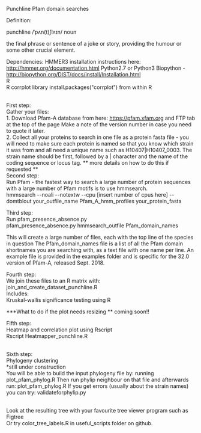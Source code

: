 Punchline Pfam domain searches

Definition:

punchline
/ˈpʌn(t)ʃlʌɪn/
noun

the final phrase or sentence of a joke or story, providing the humour or some other crucial element.


Dependencies:
HMMER3  installation instructions here: http://hmmer.org/documentation.html
Python2.7 or Python3
Biopython - http://biopython.org/DIST/docs/install/Installation.html
</br>R
</br>R corrplot library  install.packages("corrplot") from within R

</br>First step:
</br>Gather your files:
</br>1. Download Pfam-A database from here: https://pfam.xfam.org and FTP tab at the top of the page
                Make a note of the version number in case you need to quote it later.
</br>2. Collect all your proteins to search in one file as a protein fasta file - you will need to make sure each protein is named so that you know which strain it was from and all need a unique name such as H10407|H10407_0003.  The strain name should be first, followed by a | character and the name of the coding sequence or locus tag.
** more details on how to do this if requested **
</br>Second step:
</br>        Run Pfam - the fastest way to search a large number of protein sequences with a large number of Pfam motifs is to use hmmsearch.  
hmmsearch --noali --notextw --cpu [insert number of cpus here] --domtblout your_outfile_name Pfam_A_hmm_profiles your_protein_fasta

Third step:
</br>     Run pfam_presence_absence.py
</br>pfam_presence_absence.py hmmsearch_outfile Pfam_domain_names

This will create a large number of files, each with the top line of the species in question
The Pfam_domain_names file is a list of all the Pfam domain shortnames you are searching with, as a text file with one name per line.  An example file is provided in the examples folder and is specific for the 32.0 version of Pfam-A, released Sept. 2018.

Fourth step:
</br>         We join these files to an R matrix with:
</br> join_and_create_dataset_punchline.R
</br>       Includes:
</br>   Kruskal-wallis significance testing using R

***What to do if the plot needs resizing ** coming soon!!

Fifth step:
</br>          Heatmap and correlation plot using Rscript
</br>Rscript Heatmapper_punchline.R

</br>Sixth step:
</br>          Phylogeny clustering
</br>*still under construction
</br>You will be able to build the input phylogeny file by: running plot_pfam_phylog.R
Then run phylip neighbour on that file and afterwards run: plot_pfam_phylog.R
If you get errors (usually about the strain names) you can try: validateforphylip.py

</br>Look at the resulting tree with your favourite tree viewer program such as Figtree
</br>Or try color_tree_labels.R in useful_scripts folder on github.
         
